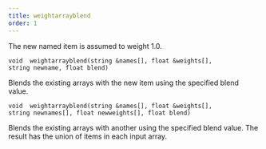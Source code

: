 ```yaml
---
title: weightarrayblend
order: 1
---
```

The new named item is assumed to weight 1.0.

`void  weightarrayblend(string &names[], float &weights[], string newname, float blend)`

Blends the existing arrays with the new item using the specified blend value.

`void  weightarrayblend(string &names[], float &weights[], string newnames[], float newweights[], float blend)`

Blends the existing arrays with another using the specified blend value. The result has the union of items in each input array.
